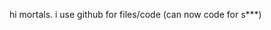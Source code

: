 hi mortals. 
i use github for files/code (can now code for s***)

<!---
err0404/err0404 is a ✨ special ✨ repository because its `README.md` (this file) appears on your GitHub profile.
You can click the Preview link to take a look at your changes.
--->

